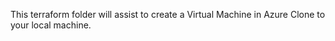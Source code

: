 This terraform folder will assist to create a Virtual Machine in Azure
Clone to your local machine.
